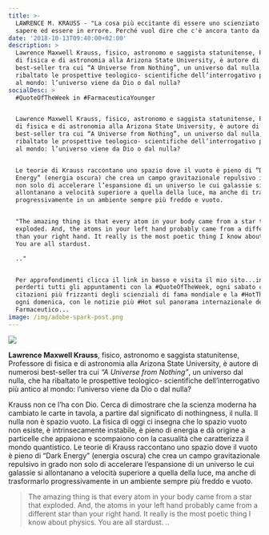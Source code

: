 ```yaml
---
title: >-
  LAWRENCE M. KRAUSS - "La cosa più eccitante di essere uno scienziato è non
  sapere ed essere in errore. Perché vuol dire che c'è ancora tanto da imparare"
date: '2018-10-13T09:40:00+02:00'
description: >
  Lawrence Maxwell Krauss, fisico, astronomo e saggista statunitense, Professore
  di fisica e di astronomia alla Arizona State University, è autore di numerosi
  best-seller tra cui “A Universe from Nothing”, un universo dal nulla, che ha
  ribaltato le prospettive teologico- scientifiche dell’interrogativo più antico
  al mondo: l’universo viene da Dio o dal nulla?
socialDesc: >
  #QuoteOfTheWeek in #FarmaceuticaYounger


  Lawrence Maxwell Krauss, fisico, astronomo e saggista statunitense, Professore
  di fisica e di astronomia alla Arizona State University, è autore di numerosi
  best-seller tra cui “A Universe from Nothing”, un universo dal nulla, che ha
  ribaltato le prospettive teologico- scientifiche dell’interrogativo più antico
  al mondo: l’universo viene da Dio o dal nulla?


  Le teorie di Krauss raccontano uno spazio dove il vuoto è pieno di “Dark
  Energy” (energia oscura) che crea un campo gravitazionale repulsivo in grado
  non solo di accelerare l’espansione di un universo le cui galassie si
  allontanano a velocità superiore a quella della luce, ma anche di trasformarlo
  progressivamente in un ambiente sempre più freddo e vuoto.


  "The amazing thing is that every atom in your body came from a star that
  exploded. And, the atoms in your left hand probably came from a different star
  than your right hand. It really is the most poetic thing I know about physics.
  You are all stardust.

  .."


  Per approfondimenti clicca il link in basso e visita il mio sito...inoltre non
  perderti tutti gli appuntamenti con la #QuoteOfTheWeek, ogni sabato con le
  citazioni più frizzanti degli scienziali di fama mondiale e la #HotThisWeek,
  ogni domenica, con le notizie più #Hot sul panorama internazionale del
  Farmaceutico...
image: /img/adobe-spark-post.png
---
```

![](/img/adobe-spark-post.png)

**Lawrence Maxwell Krauss**, fisico, astronomo e saggista statunitense, Professore di fisica e di astronomia alla Arizona State University, è autore di numerosi best-seller tra cui _“A Universe from Nothing”_, un universo dal nulla, che ha ribaltato le prospettive teologico- scientifiche dell’interrogativo più antico al mondo: l’universo viene da Dio o dal nulla?

Krauss non ce l’ha con Dio. Cerca di dimostrare che la scienza moderna ha cambiato le carte in tavola, a partire dal significato di nothingness, il nulla. Il nulla non è spazio vuoto. La fisica di oggi ci insegna che lo spazio vuoto non esiste, è intrinsecamente instabile, è pieno di energia e dà origine a particelle che appaiono e scompaiono con la casualità che caratterizza il mondo quantistico. Le teorie di Krauss raccontano uno spazio dove il vuoto è pieno di “Dark Energy” (energia oscura) che crea un campo gravitazionale repulsivo in grado non solo di accelerare l’espansione di un universo le cui galassie si allontanano a velocità superiore a quella della luce, ma anche di trasformarlo progressivamente in un ambiente sempre più freddo e vuoto.

> The amazing thing is that every atom in your body came from a star that exploded. And, the atoms in your left hand probably came from a different star than your right hand. It really is the most poetic thing I know about physics. You are all stardust...
